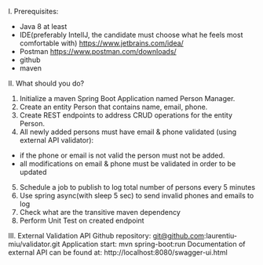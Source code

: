 I. Prerequisites:
- Java 8 at least
- IDE(preferably IntelIJ, the candidate must choose what he feels most comfortable with) https://www.jetbrains.com/idea/
- Postman https://www.postman.com/downloads/
- github
- maven

II. What should you do?
1. Initialize a maven Spring Boot Application named Person Manager.
2. Create an entity Person that contains name, email, phone.
3. Create REST endpoints to address CRUD operations for the entity Person.
4. All newly added persons must have email & phone validated (using external API validator):
- if the phone or email is not valid the person must not be added.
- all modifications on email & phone must be validated in order to be updated
5. Schedule a job to publish to log total number of persons every 5 minutes
6. Use spring async(with sleep 5 sec) to send invalid phones and emails to log
7. Check what are the transitive maven dependency
8. Perform Unit Test on created endpoint


III. External Validation API
Github repository: git@github.com:laurentiu-miu/validator.git
Application start: mvn spring-boot:run
Documentation of external API can be found at: http://localhost:8080/swagger-ui.html